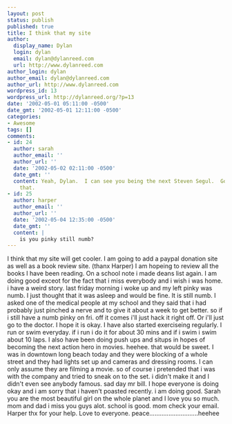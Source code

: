 ```yaml
---
layout: post
status: publish
published: true
title: I think that my site
author:
  display_name: Dylan
  login: dylan
  email: dylan@dylanreed.com
  url: http://www.dylanreed.com
author_login: dylan
author_email: dylan@dylanreed.com
author_url: http://www.dylanreed.com
wordpress_id: 13
wordpress_url: http://dylanreed.org/?p=13
date: '2002-05-01 05:11:00 -0500'
date_gmt: '2002-05-01 12:11:00 -0500'
categories:
- Awesome
tags: []
comments:
- id: 24
  author: sarah
  author_email: ''
  author_url: ''
  date: '2002-05-02 02:11:00 -0500'
  date_gmt: ''
  content: Yeah, Dylan.  I can see you being the next Steven Segul.  Good luck with
    that.
- id: 25
  author: harper
  author_email: ''
  author_url: ''
  date: '2002-05-04 12:35:00 -0500'
  date_gmt: ''
  content: |
    is you pinky still numb?
---
```

<p>I think that my site will get cooler. I am going to add a paypal donation site as well as a book review site. (thanx Harper) I am hopeing to review all the books I have been reading. On a school note i made deans list again. I am doing good exceot for the fact that i miss everybody and i wish i was home. i have a weird story. last friday morning i woke up and my left pinky was numb. I just thought that it was asleep and would be fine. It is still numb. I asked one of the medical people at my school and they said that i had probably just pinched a nerve and to give it about a week to get better. so if i still have a numb pinky on fri. off it comes i'll just hack it right off. Or i'll just go to the doctor. I hope it is okay. I have also started exerciseing regularly. I run or swim everyday. if i run i do it for about 30 mins and if i swim i swim about 10 laps. I also have been doing push ups and situps in hopes of becoming the next action hero in movies. heehee. that would be sweet. I was in downtown long beach today and they were blocking of a whole street and they had lights set up and cameras and dressing rooms. I can only assume they are filming a movie. so of course i pretended that i was with the company and tried to sneak on to the set. i didn't make it and I didn't even see anybody famous. sad day mr bill. I hope everyone is doing okay and i am sorry that i haven't poasted recently. i am doing good. Sarah you are the most beautiful girl on the whole planet and I love you so much. mom and dad i miss you guys alot. school is good. mom check your email. Harper thx for your help. Love to everyone. peace............................heehee</p>
